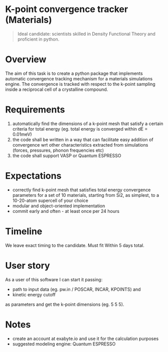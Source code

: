 # K-point convergence tracker (Materials)

> Ideal candidate: scientists skilled in Density Functional Theory and proficient in python.

# Overview

The aim of this task is to create a python package that implements automatic convergence tracking mechanism for a materials simulations engine. The convergence is tracked with respect to the k-point sampling inside a reciprocal cell of a crystalline compound.

# Requirements

1. automatically find the dimensions of a k-point mesh that satisfy a certain criteria for total energy (eg. total energy is converged within dE = 0.01meV)
1. the code shall be written in a way that can facilitate easy addition of convergence wrt other characteristics extracted from simulations (forces, pressures, phonon frequencies etc)
1. the code shall support VASP or Quantum ESPRESSO

# Expectations

- correctly find k-point mesh that satisfies total energy convergence parameters for a set of 10 materials, starting from Si2, as simplest, to a 10-20-atom supercell of your choice
- modular and object-oriented implementation
- commit early and often - at least once per 24 hours

# Timeline

We leave exact timing to the candidate. Must fit Within 5 days total.

# User story

As a user of this software I can start it passing:

- path to input data (eg. pw.in / POSCAR, INCAR, KPOINTS) and
- kinetic energy cutoff

as parameters and get the k-point dimensions (eg. 5 5 5).

# Notes

- create an account at exabyte.io and use it for the calculation purposes
- suggested modeling engine: Quantum ESPRESSO
